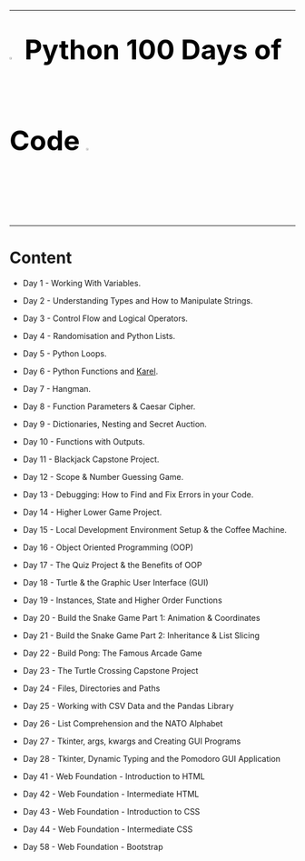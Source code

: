 ***
# <font color=u size=8><img src="https://cdn.jsdelivr.net/gh/devicons/devicon/icons/python/python-original.svg" width=3%> Python 100 Days of Code <img src="https://cdn.jsdelivr.net/gh/devicons/devicon/icons/python/python-original.svg" width=3%></font>
***

# Content
- Day 1 - Working With Variables.
- Day 2 - Understanding Types and How to Manipulate Strings.
- Day 3 - Control Flow and Logical Operators.
- Day 4 - Randomisation and Python Lists.
- Day 5 - Python Loops.
- Day 6 - Python Functions and <a href="https://reeborg.ca/">Karel</a>.
- Day 7 - Hangman.
- Day 8 - Function Parameters & Caesar Cipher.
- Day 9 - Dictionaries, Nesting and Secret Auction.
- Day 10 - Functions with Outputs.
- Day 11 - Blackjack Capstone Project.
- Day 12 - Scope & Number Guessing Game.
- Day 13 - Debugging: How to Find and Fix Errors in your Code.
- Day 14 - Higher Lower Game Project.
- Day 15 - Local Development Environment Setup & the Coffee Machine.
- Day 16 - Object Oriented Programming (OOP)
- Day 17 - The Quiz Project & the Benefits of OOP
- Day 18 - Turtle & the Graphic User Interface (GUI)
- Day 19 - Instances, State and Higher Order Functions
- Day 20 - Build the Snake Game Part 1: Animation & Coordinates
- Day 21 - Build the Snake Game Part 2: Inheritance & List Slicing
- Day 22 - Build Pong: The Famous Arcade Game
- Day 23 - The Turtle Crossing Capstone Project
- Day 24 - Files, Directories and Paths
- Day 25 - Working with CSV Data and the Pandas Library
- Day 26 - List Comprehension and the NATO Alphabet
- Day 27 - Tkinter, args, kwargs and Creating GUI Programs
- Day 28 - Tkinter, Dynamic Typing and the Pomodoro GUI Application

  
- Day 41 - Web Foundation - Introduction to HTML
- Day 42 - Web Foundation - Intermediate HTML
- Day 43 - Web Foundation - Introduction to CSS
- Day 44 - Web Foundation - Intermediate CSS

  
- Day 58 - Web Foundation - Bootstrap
